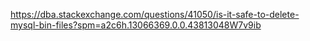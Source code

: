 https://dba.stackexchange.com/questions/41050/is-it-safe-to-delete-mysql-bin-files?spm=a2c6h.13066369.0.0.43813048W7v9ib